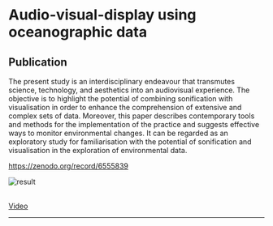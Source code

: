 # Audio-visual-display using oceanographic data

## Publication

The present study is an interdisciplinary endeavour that transmutes science, technology, and aesthetics into an audiovisual experience. The objective is to highlight the potential of combining sonification with visualisation in order to enhance the comprehension of extensive and complex sets of data. Moreover, this paper describes contemporary tools and methods for the implementation of the practice and suggests effective ways to monitor environmental changes. It can be regarded as an exploratory study for familiarisation with the potential of sonification and visualisation in the exploration of environmental data.

https://zenodo.org/record/6555839

![result](https://github.com/JasonSKK/sonifying-and-visualising-sea-wave-datasets/blob/master/result.png?raw=true)
<br />
<br />

[Video](https://vimeo.com/698105264)

***
